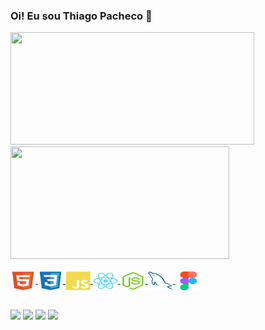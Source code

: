 ### Oi! Eu sou Thiago Pacheco 👋

 <div>
  <a href="https://github.com/thipac">
  <img height="180rem" width="390em" src="https://github-readme-stats.vercel.app/api?username=thipac&show_icons=true&theme=tokyonight"/>
  <img height="180rem" width="350em"  src="https://github-readme-stats.vercel.app/api/top-langs/?username=thipac&layout=compact&langs_count=7&theme=tokyonight"/>
</div>
<div style="display: inline_block"><br>
 <img align="center" alt="thi-HTML" height="30" width="40" src="https://raw.githubusercontent.com/devicons/devicon/master/icons/html5/html5-original.svg">
  <img align="center" alt="thi-CSS" height="30" width="40" src="https://raw.githubusercontent.com/devicons/devicon/master/icons/css3/css3-original.svg">
  <img align="center" alt="thi-Js" height="30" width="40" src="https://raw.githubusercontent.com/devicons/devicon/master/icons/javascript/javascript-plain.svg">
  <img align="center" alt="thi-React" height="30" width="40" src="https://raw.githubusercontent.com/devicons/devicon/master/icons/react/react-original.svg">
 <img align="center" alt="thi-Node" height="30" width="40" src="https://raw.githubusercontent.com/devicons/devicon/master/icons/nodejs/nodejs-original.svg">
 <img align="center" alt="thi-mysql" height="30" width="40" src="https://raw.githubusercontent.com/devicons/devicon/master/icons/mysql/mysql-original.svg">
 <img align="center" alt="thi-figma" height="30" width="40" src="https://raw.githubusercontent.com/devicons/devicon/master/icons/figma/figma-original.svg">
  
  
</div>
  <br/>
<div> 

  <a href="https://instagram.com/thi.leal" target="_blank"><img src="https://img.shields.io/badge/-Instagram-%23E4405F?style=for-the-badge&logo=instagram&logoColor=white" target="_blank"></a>
  <a href = "mailto:thiagolmcpacheco@gmail.com"><img src="https://img.shields.io/badge/-Gmail-%23333?style=for-the-badge&logo=gmail&logoColor=white" target="_blank"></a>
  <a href="https://www.linkedin.com/in/thiagolmcpacheco" target="_blank"><img src="https://img.shields.io/badge/-LinkedIn-%230077B5?style=for-the-badge&logo=linkedin&logoColor=white" target="_blank"></a>
      <a href="https://api.whatsapp.com/send?phone=5524999649593" target="_blank"><img src="https://img.shields.io/badge/WhatsApp-25D366?style=for-the-badge&logo=whatsapp&logoColor=white" target="_blank"></a>
  
 
 
 
</div>

